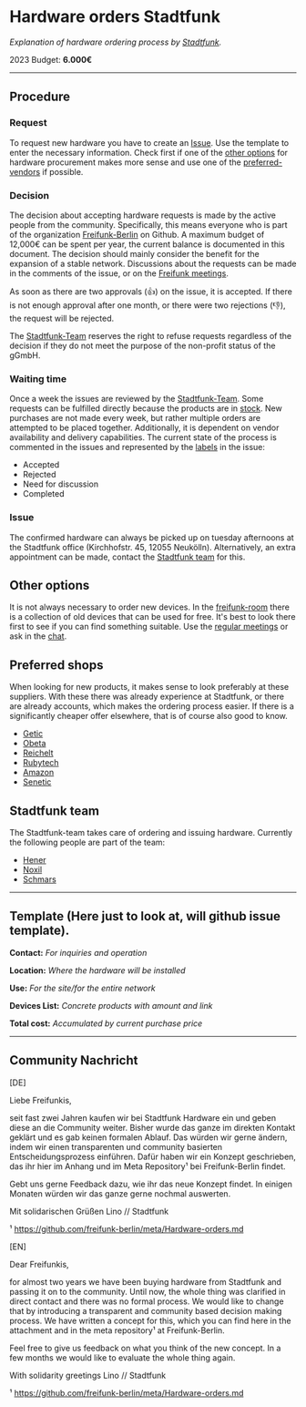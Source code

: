 # Hardware orders Stadtfunk

_Explanation of hardware ordering process by [Stadtfunk](https://stadtfunk.net/)._

2023 Budget: **6.000€**

---

## Procedure

### Request

To request new hardware you have to create an [Issue](#). Use the template to enter the necessary information. Check first if one of the [other options](#other-options) for hardware procurement makes more sense and use one of the [preferred-vendors](#preferred-shops) if possible.

### Decision

The decision about accepting hardware requests is made by the active people from the community. Specifically, this means everyone who is part of the organization [Freifunk-Berlin](https://github.com/orgs/freifunk-berlin/people) on Github. A maximum budget of 12,000€ can be spent per year, the current balance is documented in this document. The decision should mainly consider the benefit for the expansion of a stable network. Discussions about the requests can be made in the comments of the issue, or on the [Freifunk meetings](https://wiki.freifunk.net/Berlin:Treffen).

As soon as there are two approvals (👍) on the issue, it is accepted. If there is not enough approval after one month, or there were two rejections (👎), the request will be rejected.

The [Stadtfunk-Team](#stadtfunk-team) reserves the right to refuse requests regardless of the decision if they do not meet the purpose of the non-profit status of the gGmbH.

### Waiting time

Once a week the issues are reviewed by the [Stadtfunk-Team](#stadtfunk-team). Some requests can be fulfilled directly because the products are in [stock](#). New purchases are not made every week, but rather multiple orders are attempted to be placed together. Additionally, it is dependent on vendor availability and delivery capabilities.
The current state of the process is commented in the issues and represented by the [labels](https://github.com/freifunk-berlin/meta/labels) in the issue:

- Accepted
- Rejected
- Need for discussion
- Completed

### Issue

The confirmed hardware can always be picked up on tuesday afternoons at the Stadtfunk office (Kirchhofstr. 45, 12055 Neukölln). Alternatively, an extra appointment can be made, contact the [Stadtfunk team](#stadtfunk-team) for this.

## Other options

It is not always necessary to order new devices. In the [freifunk-room](https://wiki.freifunk.net/Berlin:Standorte:Haus-der-Statistik#Freifunk_Berlin_im_Haus_der_Statistik) there is a collection of old devices that can be used for free. It's best to look there first to see if you can find something suitable. Use the [regular meetings](https://wiki.freifunk.net/Berlin:Treffen) or ask in the [chat](https://matrix.to/#/#berlin.freifunk.net:matrix.org).

## Preferred shops

When looking for new products, it makes sense to look preferably at these suppliers. With these there was already experience at Stadtfunk, or there are already accounts, which makes the ordering process easier. If there is a significantly cheaper offer elsewhere, that is of course also good to know.

- [Getic](https://www.getic.com/)
- [Obeta](https://obeta.de/)
- [Reichelt](https://www.reichelt.de/)
- [Rubytech](https://www.rubytech.de/)
- [Amazon](https://www.amazon.de/)
- [Senetic](https://www.senetic.de/)

## Stadtfunk team

The Stadtfunk-team takes care of ordering and issuing hardware. Currently the following people are part of the team:
- [Hener](https://matrix.to/#/@hener:matrix.org)
- [Noxil](https://matrix.to/#/@noxil:systemli.org) 
- [Schmars](https://matrix.to/#/@schmars:matrix.org)

----

## Template (Here just to look at, will github issue template).

**Contact:**
_For inquiries and operation_


**Location:**
_Where the hardware will be installed_


**Use:**
_For the site/for the entire network_


**Devices List:**
_Concrete products with amount and link_


**Total cost:**
_Accumulated by current purchase price_


----

## Community Nachricht


[DE]

Liebe Freifunkis,

seit fast zwei Jahren kaufen wir bei Stadtfunk Hardware ein und geben diese an die Community weiter. Bisher wurde das ganze im direkten Kontakt geklärt und es gab keinen formalen Ablauf. Das würden wir gerne ändern, indem wir einen transparenten und community basierten Entscheidungsprozess einführen. Dafür haben wir ein Konzept geschrieben, das ihr hier im Anhang und im Meta Repository¹ bei Freifunk-Berlin findet. 

Gebt uns gerne Feedback dazu, wie ihr das neue Konzept findet. In einigen Monaten würden wir das ganze gerne nochmal auswerten.

Mit solidarischen Grüßen
Lino // Stadtfunk

¹ https://github.com/freifunk-berlin/meta/Hardware-orders.md

[EN]

Dear Freifunkis,

for almost two years we have been buying hardware from Stadtfunk and passing it on to the community. Until now, the whole thing was clarified in direct contact and there was no formal process. We would like to change that by introducing a transparent and community based decision making process. We have written a concept for this, which you can find here in the attachment and in the meta repository¹ at Freifunk-Berlin. 

Feel free to give us feedback on what you think of the new concept. In a few months we would like to evaluate the whole thing again.

With solidarity greetings
Lino // Stadtfunk

¹ https://github.com/freifunk-berlin/meta/Hardware-orders.md
